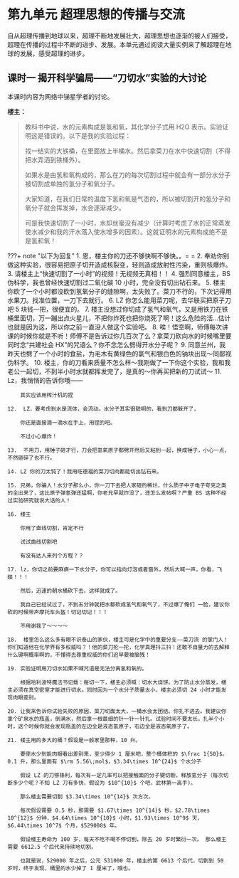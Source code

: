 # 第九单元 超理思想的传播与交流
自从超理传播到地球以来，超理不断地发展壮大，超理思想也逐渐的被人们接受，超理在传播的过程中不断的进步、发展。本单元通过阅读大量实例来了解超理在地球的发展，感受超理的进步。

## 课时一 揭开科学骗局——“刀切水”实验的大讨论
本课时内容为网络中锑星学者的讨论。

**楼主：**
> 教科书中说，水的元素构成是氢和氧，其化学分子式用 H2O 表示。实验证明这是错误的。以下是我的实验过程：
>
> 找一结实的大铁桶，在里面放上半桶水。然后拿菜刀在水中快速切割（不得把水弄洒到铁桶外）。
>
> 如果水是由氢和氧构成的，那么在刀的每次切割过程中就会有一部分水分子被切割成单独的氢分子和氧分子。
>
> 大家知道，在我们日常的温度下氢和氧是气态的，所以被切割开的氢分子和氧分子就会挥发掉，水会逐渐减少。
>
> 可是我快速切割了一小时，水却丝毫没有减少（计算时考虑了水的正常蒸发使水减少和我的汗水落入使水增多的因素）。这就证明水的元素构成绝不是是氢和氧！

???+ note "以下为回复"
	1. 恩，楼主你的刀还不够快啊不够快。。= =
	2. 奉劝你别做这种实验，很容易把原子切开造成核裂变，轻则造成放射性污染，重则核爆炸。
	3. 请楼主上“快速切割了一小时”的视频！无视频无真相！！
	4. 强烈同意楼主，BS 伪科学，我也曾经快速切割过二氧化碳 10 小时，完全没有切出钻石来。
	5. 楼主你砍了一个小时都没砍到氢氧分子的缝隙啊，太失败了。菜刀不行的，下次记得用水果刀。找准位置，一刀下去就行。
	6. LZ 你怎么能用菜刀呢，去华联买把原子刀吧 5 块钱一把，很便宜的。
	7. 楼主没想过你切成了氢气和氧气，又是用铁刀在铁桶里面切，万一蹦出点火星儿，不把你炸死也把你烧死了啊！这么危险的活...估计也就是因为这，所以你之前一直没人做这个实验吧。
	8. 唉！悟空啊，师傅每次讲课的时候你就是不听！师傅不是告诉过你几百次了么？拿菜刀砍向水的时候嘴里要同时念“共建社会 HX”的咒语么？你不念怎么劈得开水分子呢？
	9. 同意兰州，我昨天也劈了一个小时的食盐，为毛木有黄绿色的氯气和银白色的钠块出现～同鄙视伪科学。
	10.  楼主，你的刀看来质量不怎么样～我刚做了一下你这个实验，我和我老公一起切，不到半小时水就都挥发完了，是真的～你再买把新的刀试试～
	11.  Lz，我悄悄的告诉你哦——

   		其实应该用榨汁机的捏

	12.  LZ，要考虑到水是流体，会流动。水分子其实很聪明的，看到刀都躲开了，

    	你还是直接滴一滴水在手上，用捏的吧。

    	不过小心爆炸！

	13.  不用刀，用锤子砸才行，刀会把氢氧原子都劈开然后又粘到一起，换成锤子，小心一点，不然砸碎了也不行。

	14. LZ 你的刀太钝了！我用旺德福的菜刀切肉都能切出钻石来。

	15. 兄弟，你骗人！水分子那么小，你一刀下去把人家砸的稀烂，什么质子中子电子夸克之类的全出来了，这比原子弹氢弹还猛啊，你老兄早就炸没了，还怎么发帖啊？严重 BS 这种不经过实验研究就说大话的人！

	16. 楼主
	
		你用了直线切割，肯定不行
	
		试试曲线切割吧
	
		有没有达人来列个方程？？

	17. lz，你切之前要麻痹一下水分子，你可以指向灯泡或者窗外，然后大喊一声，你看，飞碟！！！

		然后，迅速的朝水桶砍下去，这样就成了。
	
		我自己已经试过了，不到五分钟就把水都砍成氢气和氧气了，不过爆了俺们 一脸，建议你砍的时候带声摩托车头盔！切记切记！！！

		不用谢我了～～～～

	18.  楼里怎么这么多有眼不识泰山的家伙，楼主可是化学中的重要分支——菜刀流 的掌门人！你们知道他在化学界有多权威吗？！他的菜刀抡一抡，化学真理抖三抖！还敢不自量力的去解释什么键啊概率啊的，不懂得去尊重权威的你们迟早要被脑残！

	19. 实验证明用刀切水如果不喊咒语是无法分离氢和氧的。

		根据哈利波特魔法书记载：每切一下，楼主必须喊：切水大烧饼。为了防止水分蒸发，楼主必须在真空密室才能进行切水。同时因为一个水分子质量太小，楼主必须切 24 小时才能发现肉眼差别。

	20. 让我来告诉你试验失败的原因，菜刀切面太大，一桶水会太团结。你扎不进去。我建议你拿个矿泉水的瓶盖，倒满水，然后拿一根最细的针一针一针扎。试验时间不要太长，扎半个小时，这个时候你就会发现瓶盖的左边全是液态氢原子，右边全是液态氧原子了。

	21. 楼主用的多大的桶？假设是一般家里那种，10 升。
		
		要使水少到能肉眼看出差别来，至少得少 1 厘米吧，整个桶体积的 $\frac 1{50}$。0.1 升，那么里面有 $\rm 5.56\;mol$，$3.34\times 10^{24}$ 个水分子

		假设 LZ 的刀够锋利，每次有一定几率可以把接触面的分子键切断，释放氢分子（每次切断多少个呢？不知 LZ 刀有多快，假设为 $10^{10}$ 个吧，武林第一高手)。
		
		那么楼主需要切割 $3.34\times 10^{14}$ 次方次。

		每次假设需要 0.5 秒，那需要 $1.67\times 10^{14}$ 秒，$2.78\times 10^{12}$ 分钟，$4.64\times 10^{10}$ 小时，$1.93\times 10^9$ 天，$6.44\times 10^7$ 个月，$529000$ 年。

		假设楼主寿命为 100 岁，每天不吃不喝不停切割，除去 20 岁时繁衍一次。 那么楼主需要 6612.5 个后代来持续地切割。

		也就是说，529000 年之后，公元 531000 年，楼主的第 6613 个后代，切割到 50 岁时，终于发现，桶里的水少掉了 1 厘米了，哦也。
